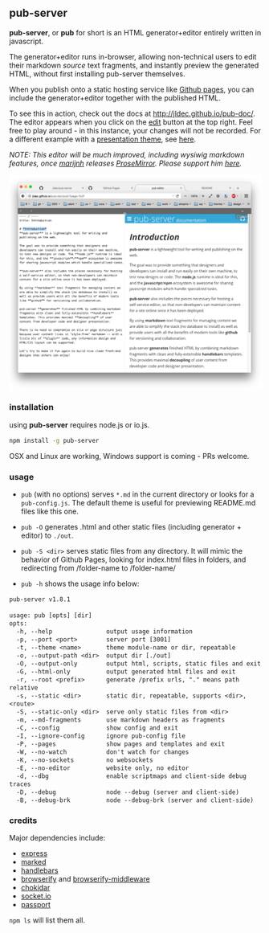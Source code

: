 ## pub-server

**pub-server**, or **pub** for short is an HTML generator+editor entirely written in javascript.

The generator+editor runs in-browser, allowing non-technical users to edit their markdown _source_ text fragments, and instantly preview the generated HTML, without first installing pub-server themselves.

When you publish onto a static hosting service like [Github pages](https://pages.github.com/), you can include the generator+editor together with the published HTML.

To see this in action, check out the docs at http://jldec.github.io/pub-doc/. The editor appears when you click on the [edit](http://jldec.github.io/pub-doc/pub/?page=%2F) button at the top right. Feel free to play around - in this instance, your changes will not be recorded. For a different example with a [presentation theme](https://github.com/jldec/pub-sample-deck), see [here](http://jldec.github.io/roadmap/pub/?page=%2Fde%2F%3Ffull%23fragment-1).

_NOTE: This editor will be much improved, including wysiwig markdown features, once [marijnh](https://github.com/marijnh/) releases [ProseMirror](https://github.com/ProseMirror/prosemirror). Please support him [here](https://www.indiegogo.com/projects/prosemirror/#/story)._

![](/images/screen.png)

### installation

using **pub-server** requires node.js or io.js.

``` bash
npm install -g pub-server
```

OSX and Linux are working, Windows support is coming - PRs welcome.


### usage

- `pub` (with no options) serves `*.md` in the current directory or looks for a `pub-config.js`. The default theme is useful for previewing README.md files like this one.

- `pub -O` generates .html and other static files (including generator + editor) to `./out`.

- `pub -S <dir>` serves static files from any directory. It will mimic the behavior of Github Pages, looking for index.html files in folders, and redirecting from /folder-name to /folder-name/

- `pub -h` shows the usage info below:

```
pub-server v1.8.1

usage: pub [opts] [dir]
opts:
  -h, --help               output usage information
  -p, --port <port>        server port [3001]
  -t, --theme <name>       theme module-name or dir, repeatable
  -o, --output-path <dir>  output dir [./out]
  -O, --output-only        output html, scripts, static files and exit
  -G, --html-only          output generated html files and exit
  -r, --root <prefix>      generate /prefix urls, "." means path relative
  -s, --static <dir>       static dir, repeatable, supports <dir>,<route>
  -S, --static-only <dir>  serve only static files from <dir>
  -m, --md-fragments       use markdown headers as fragments
  -C, --config             show config and exit
  -I, --ignore-config      ignore pub-config file
  -P, --pages              show pages and templates and exit
  -W, --no-watch           don't watch for changes
  -K, --no-sockets         no websockets
  -E, --no-editor          website only, no editor
  -d, --dbg                enable scriptmaps and client-side debug traces
  -D, --debug              node --debug (server and client-side)
  -B, --debug-brk          node --debug-brk (server and client-side)
```

### credits

Major dependencies include:

- [express](http://expressjs.com/)
- [marked](https://github.com/chjj/marked)
- [handlebars](http://handlebarsjs.com/)
- [browserify](http://browserify.org/) and [browserify-middleware](https://github.com/ForbesLindesay/browserify-middleware)
- [chokidar](https://www.npmjs.com/package/chokidar)
- [socket.io](http://socket.io/)
- [passport](http://passportjs.org/)

`npm ls` will list them all.
